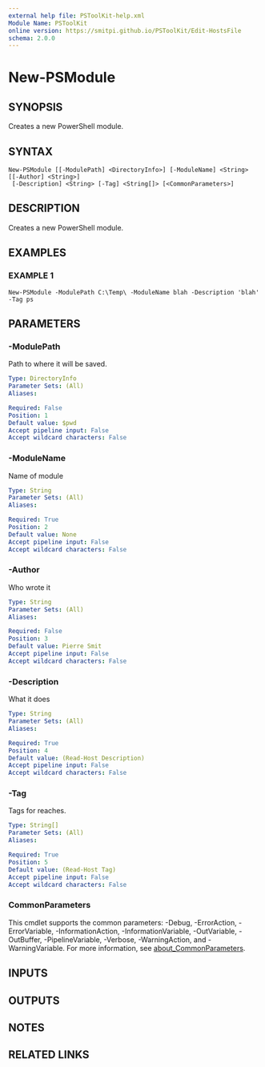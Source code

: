 ```yaml
---
external help file: PSToolKit-help.xml
Module Name: PSToolKit
online version: https://smitpi.github.io/PSToolKit/Edit-HostsFile
schema: 2.0.0
---
```


# New-PSModule

## SYNOPSIS
Creates a new PowerShell module.

## SYNTAX

```
New-PSModule [[-ModulePath] <DirectoryInfo>] [-ModuleName] <String> [[-Author] <String>]
 [-Description] <String> [-Tag] <String[]> [<CommonParameters>]
```

## DESCRIPTION
Creates a new PowerShell module.

## EXAMPLES

### EXAMPLE 1
```
New-PSModule -ModulePath C:\Temp\ -ModuleName blah -Description 'blah' -Tag ps
```

## PARAMETERS

### -ModulePath
Path to where it will be saved.

```yaml
Type: DirectoryInfo
Parameter Sets: (All)
Aliases:

Required: False
Position: 1
Default value: $pwd
Accept pipeline input: False
Accept wildcard characters: False
```

### -ModuleName
Name of module

```yaml
Type: String
Parameter Sets: (All)
Aliases:

Required: True
Position: 2
Default value: None
Accept pipeline input: False
Accept wildcard characters: False
```

### -Author
Who wrote it

```yaml
Type: String
Parameter Sets: (All)
Aliases:

Required: False
Position: 3
Default value: Pierre Smit
Accept pipeline input: False
Accept wildcard characters: False
```

### -Description
What it does

```yaml
Type: String
Parameter Sets: (All)
Aliases:

Required: True
Position: 4
Default value: (Read-Host Description)
Accept pipeline input: False
Accept wildcard characters: False
```

### -Tag
Tags for reaches.

```yaml
Type: String[]
Parameter Sets: (All)
Aliases:

Required: True
Position: 5
Default value: (Read-Host Tag)
Accept pipeline input: False
Accept wildcard characters: False
```

### CommonParameters
This cmdlet supports the common parameters: -Debug, -ErrorAction, -ErrorVariable, -InformationAction, -InformationVariable, -OutVariable, -OutBuffer, -PipelineVariable, -Verbose, -WarningAction, and -WarningVariable. For more information, see [about_CommonParameters](http://go.microsoft.com/fwlink/?LinkID=113216).

## INPUTS

## OUTPUTS

## NOTES

## RELATED LINKS
